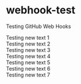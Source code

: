 # webhook-test
Testing GitHub Web Hooks

Testing new text 1  
Testing new text 2  
Testing new text 3  
Testing new text 4  
Testing new text 5  
Testing new text 6  
Testing new text 7  
